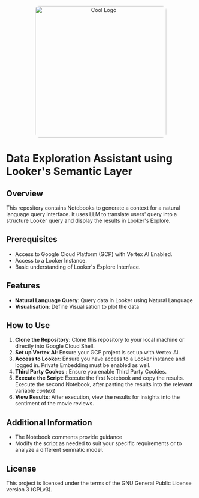 <p align="center">
<img src="https://github.com/andrewankenobi/DataGenAIHackaton/blob/main/1.Sentiment%20Analysis/uc9.png" width="350" height="350" alt="Cool Logo" style="border-radius: 10px;">
</p>


# Data Exploration Assistant using Looker's Semantic Layer

## Overview
This repository contains Notebooks to generate a context for a natural language query interface. It uses LLM to translate users' query into a structure Looker query and display the results in Looker's Explore.

## Prerequisites
- Access to Google Cloud Platform (GCP) with Vertex AI Enabled.
- Access to a Looker Instance.
- Basic understanding of Looker's Explore Interface.

## Features
- **Natural Language Query**: Query data in Looker using Natural Language
- **Visualisation**: Define Visualisation to plot the data

## How to Use
1. **Clone the Repository**: Clone this repository to your local machine or directly into Google Cloud Shell.
2. **Set up Vertex AI**: Ensure your GCP project is set up with Vertex AI.
3. **Access to Looker**: Ensure you have access to a Looker instance and logged in. Private Embedding must be enabled as well.
4. **Third Party Cookes** : Ensure you enable Third Party Cookies. 
5. **Execute the Script**: Execute the first Notebook and copy the results. Execute the second Notebook, after pasting the results into the relevant variable *context*
6. **View Results**: After execution, view the results for insights into the sentiment of the movie reviews.

## Additional Information
- The Notebook comments provide guidance
- Modify the script as needed to suit your specific requirements or to analyze a different semnatic model.


## License

This project is licensed under the terms of the GNU General Public License version 3 (GPLv3).

